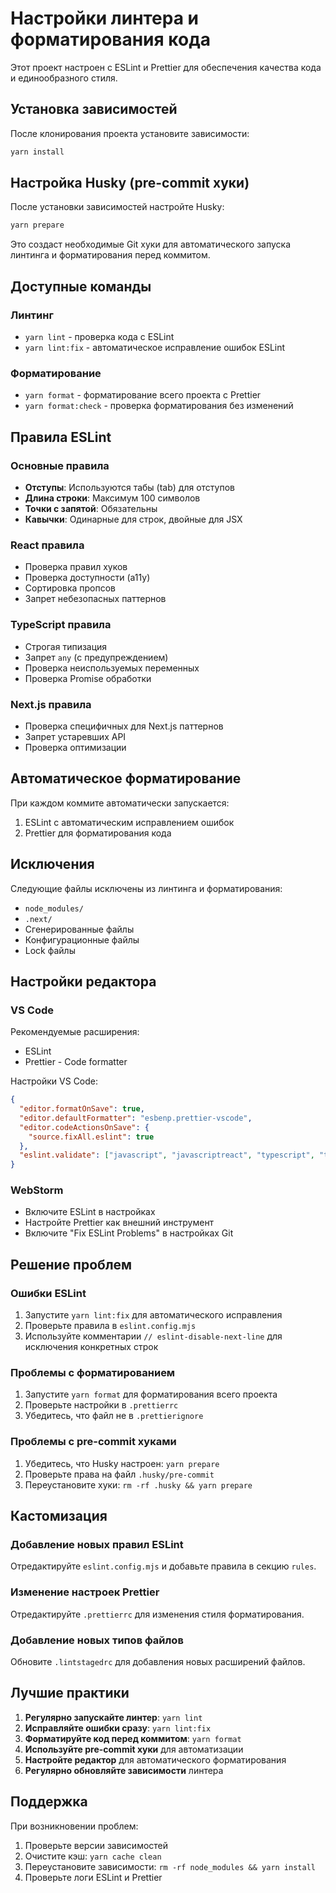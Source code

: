 # Настройки линтера и форматирования кода

Этот проект настроен с ESLint и Prettier для обеспечения качества кода и единообразного стиля.

## Установка зависимостей

После клонирования проекта установите зависимости:

```bash
yarn install
```

## Настройка Husky (pre-commit хуки)

После установки зависимостей настройте Husky:

```bash
yarn prepare
```

Это создаст необходимые Git хуки для автоматического запуска линтинга и форматирования перед коммитом.

## Доступные команды

### Линтинг

- `yarn lint` - проверка кода с ESLint
- `yarn lint:fix` - автоматическое исправление ошибок ESLint

### Форматирование

- `yarn format` - форматирование всего проекта с Prettier
- `yarn format:check` - проверка форматирования без изменений

## Правила ESLint

### Основные правила

- **Отступы**: Используются табы (tab) для отступов
- **Длина строки**: Максимум 100 символов
- **Точки с запятой**: Обязательны
- **Кавычки**: Одинарные для строк, двойные для JSX

### React правила

- Проверка правил хуков
- Проверка доступности (a11y)
- Сортировка пропсов
- Запрет небезопасных паттернов

### TypeScript правила

- Строгая типизация
- Запрет `any` (с предупреждением)
- Проверка неиспользуемых переменных
- Проверка Promise обработки

### Next.js правила

- Проверка специфичных для Next.js паттернов
- Запрет устаревших API
- Проверка оптимизации

## Автоматическое форматирование

При каждом коммите автоматически запускается:

1. ESLint с автоматическим исправлением ошибок
2. Prettier для форматирования кода

## Исключения

Следующие файлы исключены из линтинга и форматирования:

- `node_modules/`
- `.next/`
- Сгенерированные файлы
- Конфигурационные файлы
- Lock файлы

## Настройки редактора

### VS Code

Рекомендуемые расширения:

- ESLint
- Prettier - Code formatter

Настройки VS Code:

```json
{
  "editor.formatOnSave": true,
  "editor.defaultFormatter": "esbenp.prettier-vscode",
  "editor.codeActionsOnSave": {
    "source.fixAll.eslint": true
  },
  "eslint.validate": ["javascript", "javascriptreact", "typescript", "typescriptreact"]
}
```

### WebStorm

- Включите ESLint в настройках
- Настройте Prettier как внешний инструмент
- Включите "Fix ESLint Problems" в настройках Git

## Решение проблем

### Ошибки ESLint

1. Запустите `yarn lint:fix` для автоматического исправления
2. Проверьте правила в `eslint.config.mjs`
3. Используйте комментарии `// eslint-disable-next-line` для исключения конкретных строк

### Проблемы с форматированием

1. Запустите `yarn format` для форматирования всего проекта
2. Проверьте настройки в `.prettierrc`
3. Убедитесь, что файл не в `.prettierignore`

### Проблемы с pre-commit хуками

1. Убедитесь, что Husky настроен: `yarn prepare`
2. Проверьте права на файл `.husky/pre-commit`
3. Переустановите хуки: `rm -rf .husky && yarn prepare`

## Кастомизация

### Добавление новых правил ESLint

Отредактируйте `eslint.config.mjs` и добавьте правила в секцию `rules`.

### Изменение настроек Prettier

Отредактируйте `.prettierrc` для изменения стиля форматирования.

### Добавление новых типов файлов

Обновите `.lintstagedrc` для добавления новых расширений файлов.

## Лучшие практики

1. **Регулярно запускайте линтер**: `yarn lint`
2. **Исправляйте ошибки сразу**: `yarn lint:fix`
3. **Форматируйте код перед коммитом**: `yarn format`
4. **Используйте pre-commit хуки** для автоматизации
5. **Настройте редактор** для автоматического форматирования
6. **Регулярно обновляйте зависимости** линтера

## Поддержка

При возникновении проблем:

1. Проверьте версии зависимостей
2. Очистите кэш: `yarn cache clean`
3. Переустановите зависимости: `rm -rf node_modules && yarn install`
4. Проверьте логи ESLint и Prettier
